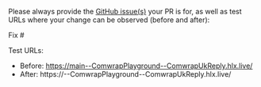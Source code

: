 Please always provide the [GitHub issue(s)](../issues) your PR is for, as well as test URLs where your change can be observed (before and after):

Fix #<gh-issue-id>

Test URLs:
- Before: https://main--ComwrapPlayground--ComwrapUkReply.hlx.live/
- After: https://<branch>--ComwrapPlayground--ComwrapUkReply.hlx.live/
